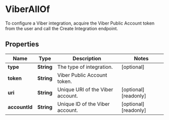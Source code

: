 

# ViberAllOf

To configure a Viber integration, acquire the Viber Public Account token from the user and call the Create Integration endpoint. 
## Properties

Name | Type | Description | Notes
------------ | ------------- | ------------- | -------------
**type** | **String** | The type of integration. |  [optional]
**token** | **String** | Viber Public Account token. | 
**uri** | **String** | Unique URI of the Viber account. |  [optional] [readonly]
**accountId** | **String** | Unique ID of the Viber account. |  [optional] [readonly]



